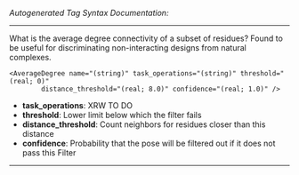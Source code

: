 _Autogenerated Tag Syntax Documentation:_

---
What is the average degree connectivity of a subset of residues? Found to be useful for discriminating non-interacting designs from natural complexes.

```
<AverageDegree name="(string)" task_operations="(string)" threshold="(real; 0)"
        distance_threshold="(real; 8.0)" confidence="(real; 1.0)" />
```

-   **task_operations**: XRW TO DO
-   **threshold**: Lower limit below which the filter fails
-   **distance_threshold**: Count neighbors for residues closer than this distance
-   **confidence**: Probability that the pose will be filtered out if it does not pass this Filter

---
